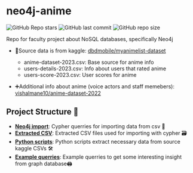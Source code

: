 # neo4j-anime
![GitHub Repo stars](https://img.shields.io/github/stars/momcilovicluka/neo4j-anime?style=for-the-badge&color=0000ff) 
![GitHub last commit](https://img.shields.io/github/last-commit/momcilovicluka/neo4j-anime?style=for-the-badge&color=0000ff) 
![GitHub repo size](https://img.shields.io/github/repo-size/momcilovicluka/neo4j-anime?style=for-the-badge&color=0000ff)

Repo for faculty project about NoSQL databases, specifically Neo4j

- 📄Source data is from kaggle: [dbdmobile/myanimelist-dataset](https://www.kaggle.com/datasets/dbdmobile/myanimelist-dataset)
	- anime-dataset-2023.csv: Base source for anime info
	- users-details-2023.csv: Info about users that rated anime
	- users-score-2023.csv: User scores for anime

- ➕Additional info about anime (voice actors and staff memebers): [vishalmane10/anime-dataset-2022](https://www.kaggle.com/datasets/vishalmane10/anime-dataset-2022)

## Project Structure 📐
- **[Neo4j import](/cypher-imports)**: Cypher querries for importing data from csv 📃
- **[Extracted CSV](/extracted-csv)**: Extracted CSV files used for importing with cypher 🗃
- **[Python scripts](/python-extraction-scripts)**: Python scripts extract necessary data from source kaggle CSVs 🛠
- **[Example querries](/examples)**: Example querries to get some interesting insight from graph database🖨️